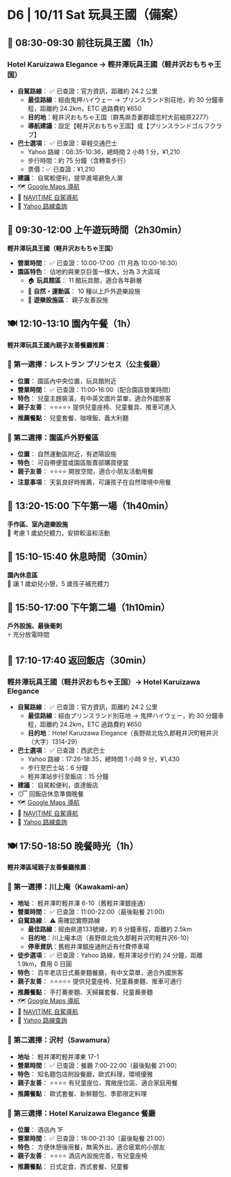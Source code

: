 # D6 | 10/11 Sat 玩具王國（備案）

## 🚌 **08:30-09:30** 前往玩具王國（**1h**）  

### Hotel Karuizawa Elegance → 輕井澤玩具王國（軽井沢おもちゃ王国）

- **自駕路線**： ✅ 已查證：官方資訊，距離約 24.2 公里
  - **最佳路線**：經由鬼押ハイウェー → プリンスランド別荘地，約 30 分鐘車程，距離約 24.2km，ETC 過路費約 ¥650
  - **目的地**：軽井沢おもちゃ王国（群馬県吾妻郡嬬恋村大前細原2277）
  - **導航建議**：設定【軽井沢おもちゃ王国】或【プリンスランドゴルフクラブ】
- **巴士選項**： ✅ 已查證：草軽交通巴士
  - Yahoo 路線：08:35-10:36，總時間 2 小時 1 分，¥1,210
  - 步行時間：約 75 分鐘（含轉乘步行）
  - 票價：✅ 已查證：¥1,210
- **建議**： 自駕較便利，提早進場避免人潮
- 🗺️ [Google Maps 導航](https://www.google.com/maps/dir/?api=1&origin=長野県北佐久郡軽井沢町軽井沢（大字）1314-29&destination=軽井沢おもちゃ王国&travelmode=driving)
- 🚗 [NAVITIME 自駕導航](https://www.navitime.co.jp/maps/routeResult?start={"name":"長野県北佐久郡軽井沢町軽井沢（大字）1314-29","lat":36.350003,"lon":138.634977,"road-type":"default"}&goal={"name":"軽井沢おもちゃ王国","lat":36.47306,"lon":138.542685,"spot":"02301-2000427","road-type":"default"}&start-time=2025-10-11T08:30:00&car=only.multi.turn&rough-estimate=taxi.co2&type=car&car-route=smic)
- 🚃 [Yahoo 路線查詢](https://transit.yahoo.co.jp/search/result?from=軽井沢駅&to=軽井沢おもちゃ王国&y=2025&m=10&d=11&hh=08&m1=30&m2=0&type=1&ticket=ic&expkind=1&userpass=1&ws=3&s=0&al=0&shin=1&ex=1&hb=1&lb=1&sr=0)

## 🎠 **09:30-12:00** 上午遊玩時間（**2h30min**）  

**輕井澤玩具王國（軽井沢おもちゃ王国）**  

- **營業時間**： ✅ 已查證：10:00-17:00（11 月為 10:00-16:30）
- **園區特色**： 佔地約與東京巨蛋一樣大，分為 3 大區域
  - 🏠 **玩具館區**： 11 館玩具館，適合各年齡層
  - 🌲 **自然・運動區**： 10 種以上戶外遊樂設施  
  - 🎠 **遊樂設施區**： 親子友善設施

## 🍽️ **12:10-13:10** 園內午餐（**1h**）

**輕井澤玩具王國內親子友善餐廳推薦**：

### 🥇 第一選擇：レストラン プリンセス（公主餐廳）

- **位置**： 園區內中央位置，玩具館附近
- **營業時間**： ✅ 已查證：11:00-16:00（配合園區營業時間）
- **特色**： 兒童主題裝潢，有中英文圖片菜單，適合外國旅客
- **親子友善**： ⭐⭐⭐⭐⭐ 提供兒童座椅、兒童餐具、推車可進入
- **推薦餐點**： 兒童套餐、咖哩飯、義大利麵

### 🥈 第二選擇：園區戶外野餐區

- **位置**： 自然運動區附近，有遮陽設施
- **特色**： 可自帶便當或園區販賣部購買便當
- **親子友善**： ⭐⭐⭐⭐ 開放空間，適合小朋友活動用餐
- **注意事項**： 天氣良好時推薦，可讓孩子在自然環境中用餐

## 🎨 **13:20-15:00** 下午第一場（**1h40min**）  

**手作區、室內遊樂設施**  
🎪 考慮 1 歲幼兒體力，安排較溫和活動

## 🛌 **15:10-15:40** 休息時間（**30min**）  

**園內休息區**  
👶 讓 1 歲幼兒小憩，5 歲孩子補充體力

## 🎢 **15:50-17:00** 下午第二場（**1h10min**）  

**戶外設施、最後衝刺**  
⚡ 充分放電時間

## 🏨 **17:10-17:40** 返回飯店（**30min**）  

### 輕井澤玩具王國（軽井沢おもちゃ王国）→ Hotel Karuizawa Elegance

- **自駕路線**： ✅ 已查證：官方資訊，距離約 24.2 公里
  - **最佳路線**：經由プリンスランド別荘地 → 鬼押ハイウェー，約 30 分鐘車程，距離約 24.2km，ETC 過路費約 ¥650
  - **目的地**：Hotel Karuizawa Elegance（長野県北佐久郡軽井沢町軽井沢（大字）1314-29）
- **巴士選項**： ✅ 已查證：西武巴士
  - Yahoo 路線：17:26-18:35，總時間 1 小時 9 分，¥1,430
  - 步行至巴士站：6 分鐘
  - 輕井澤站步行至飯店：15 分鐘
- **建議**： 自駕較便利，直達飯店
- 😴 回飯店休息準備晚餐
- 🗺️ [Google Maps 導航](https://www.google.com/maps/dir/?api=1&origin=群馬県吾妻郡嬬恋村大前細原2277&destination=長野県北佐久郡軽井沢町軽井沢（大字）1314-29&travelmode=driving)
- 🚗 [NAVITIME 自駕導航](https://www.navitime.co.jp/maps/routeResult?start={"name":"軽井沢おもちゃ王国","lat":36.47306,"lon":138.542685,"spot":"02301-2000427","road-type":"default"}&goal={"name":"長野県北佐久郡軽井沢町軽井沢（大字）1314-29","lat":36.350003,"lon":138.634977,"road-type":"default"}&start-time=2025-10-11T17:10:00&car=only.multi.turn&rough-estimate=taxi.co2&type=car&car-route=smic)
- 🚃 [Yahoo 路線查詢](https://transit.yahoo.co.jp/search/result?from=軽井沢おもちゃ王国&to=軽井沢駅&y=2025&m=10&d=11&hh=17&m1=10&m2=0&type=1&ticket=ic&expkind=1&userpass=1&ws=3&s=0&al=0&shin=1&ex=1&hb=1&lb=1&sr=0)

## 🍽️ **17:50-18:50** 晚餐時光（**1h**）

**輕井澤區域親子友善餐廳推薦**：

### 🥇 第一選擇：川上庵（Kawakami-an）

- **地址**： 輕井澤町輕井澤 6-10（舊輕井澤銀座通）
- **營業時間**： ✅ 已查證：11:00-22:00（最後點餐 21:00）
- **自駕路線**： ⚠️ 需確認實際路線
  - **最佳路線**：經由県道133號線，約 8 分鐘車程，距離約 2.5km
  - **目的地**：川上庵本店（長野県北佐久郡軽井沢町軽井沢6-10）
  - **停車資訊**：舊輕井澤銀座通附近有付費停車場
- **徒步選項**： ✅ 已查證：Yahoo 路線，輕井澤站步行約 24 分鐘，距離 1.9km，費用 0 日圓
- **特色**： 百年老店日式蕎麥麵餐廳，有中文菜單，適合外國旅客
- **親子友善**： ⭐⭐⭐⭐⭐ 提供兒童座椅、兒童蕎麥麵、推車可通行
- **推薦餐點**： 手打蕎麥麵、天婦羅套餐、兒童蕎麥麵
- 🗺️ [Google Maps 導航](https://www.google.com/maps/dir/?api=1&origin=長野県北佐久郡軽井沢町軽井沢（大字）1314-29&destination=長野県北佐久郡軽井沢町軽井沢6-10&travelmode=driving)
- 🚗 [NAVITIME 自駕導航](https://www.navitime.co.jp/maps/routeResult?start={"name":"長野県北佐久郡軽井沢町軽井沢（大字）1314-29","lat":36.350003,"lon":138.634977,"road-type":"default"}&goal={"name":"川上庵本店","lat":36.3586,"lon":138.6355,"road-type":"default"}&car=only.multi.turn&type=car&rough-estimate=taxi.co2&start-time=2025-10-11T17%3A50%3A00&car-route=smic)
- 🚃 [Yahoo 路線查詢](https://transit.yahoo.co.jp/search/result?from=軽井沢駅&to=旧軽井沢銀座通り&y=2025&m=10&d=11&hh=17&m1=50&m2=0&type=1&ticket=ic&expkind=1&userpass=1&ws=3&s=0&al=0&shin=1&ex=1&hb=1&lb=1&sr=0)

### 🥈 第二選擇：沢村（Sawamura）

- **地址**： 輕井澤町輕井澤東 17-1
- **營業時間**： ✅ 已查證：餐廳 7:00-22:00（最後點餐 21:00）
- **特色**： 知名麵包店附設餐廳，歐式料理，環境優雅
- **親子友善**： ⭐⭐⭐⭐ 有兒童座位、寬敞座位區、適合家庭用餐
- **推薦餐點**： 歐式套餐、新鮮麵包、季節限定料理

### 🥉 第三選擇：Hotel Karuizawa Elegance 餐廳

- **位置**： 酒店內 1F
- **營業時間**： ✅ 已查證：18:00-21:30（最後點餐 21:00）
- **特色**： 方便休憩後用餐，無需外出，適合疲累的小朋友
- **親子友善**： ⭐⭐⭐⭐ 酒店內設施完善，有兒童座椅
- **推薦餐點**： 日式定食、西式套餐、兒童餐

